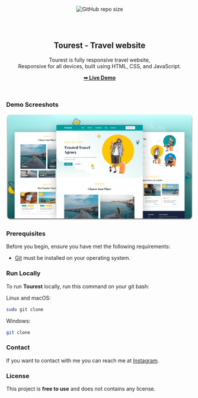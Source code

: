 <div align="center">
  
  ![GitHub repo size](https://img.shields.io/github/repo-size/codewithsadee/tourest)

  <br />
  <br />

  <h2 align="center">Tourest - Travel website</h2>

  Tourest is fully responsive travel website, <br />Responsive for all devices, built using HTML, CSS, and JavaScript.

  <a href=""><strong>➥ Live Demo</strong></a>

</div>

<br />

### Demo Screeshots

![Tourest Desktop Demo](./readme-images/desktop.png "Desktop Demo")

### Prerequisites

Before you begin, ensure you have met the following requirements:

* [Git](https://git-scm.com/downloads "Download Git") must be installed on your operating system.

### Run Locally

To run **Tourest** locally, run this command on your git bash:

Linux and macOS:

```bash
sudo git clone 
```

Windows:

```bash
git clone 
```

### Contact

If you want to contact with me you can reach me at [Instagram](https://www.instagram.com/coder_life98/).

### License

This project is **free to use** and does not contains any license.
